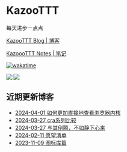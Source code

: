 # KazooTTT
每天进步一点点

[KazooTTT Blog | 博客](https://blog.kazoottt.top)

[KazoooTTT Notes | 笔记](https://notes.kazoottt.top)

[![wakatime](https://wakatime.com/badge/user/d3dc2570-e4bf-4469-b0c2-127b495e8b91.svg)](https://wakatime.com/@d3dc2570-e4bf-4469-b0c2-127b495e8b91)

<a href="https://github.com/anuraghazra/github-readme-stats">
  <img align="left" src="https://github-readme-stats.vercel.app/api?username=KazooTTT&theme=radical" />
</a>

<a href="https://github.com/anuraghazra/github-readme-stats">
  <img src="https://github-readme-stats.vercel.app/api/top-langs/?username=KazooTTT&theme=radical" />
</a>


## 近期更新博客
<!-- BLOG-POST-LIST:START -->
 - [2024-04-01 如何更加直接地查看浏览器内核](https://kazoottt.top/article/how-to-look-at-the-browser-kernel-more-directly)
 - [2024-03-27 cra系列比较](https://kazoottt.top/article/cra-series-comparison)
 - [2024-03-27 与其倒腾，不如静下心来](https://kazoottt.top/article/instead-of-tossing-upside-down-its-better-to-calm-down)
 - [2024-02-11 愿望清单](https://kazoottt.top/article/wishlist)
 - [2023-11-09 图标库篇](https://kazoottt.top/article/icons-recommends)<!-- BLOG-POST-LIST:END -->
